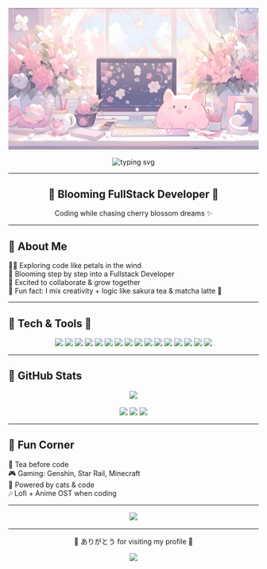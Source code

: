 <!-- 🌸 Banner Sakura -->
<p align="center">
  <img src="assets/Desk.jpg"/>
</p>

<!-- 🌸 Typing Effect -->
<p align="center">
  <img src="https://readme-typing-svg.herokuapp.com/?font=Righteous&size=35&center=true&vCenter=true&width=500&height=70&duration=4000&color=%23FFB7C5&lines=こんにちは！%20👋;I'm+Kirana+🌸" alt="typing svg" />
</p>

---

<h2 align="center">🌸 Blooming FullStack Developer 🌸</h2>
<p align="center">Coding while chasing cherry blossom dreams ✨</p>

---

## 🌸 About Me
👩‍💻 Exploring code like petals in the wind  
🌱 Blooming step by step into a Fullstack Developer  
🤝 Excited to collaborate & grow together  
🌸 Fun fact: I mix creativity + logic like sakura tea & matcha latte 🍵

---

## 🌸 Tech & Tools 🌸

<p align="center">
  
  <!-- 🌸 Frontend -->
  <img src="https://img.shields.io/badge/HTML5-FFB7C5?style=for-the-badge&logo=html5&logoColor=white" />
  <img src="https://img.shields.io/badge/CSS3-FBAED2?style=for-the-badge&logo=css3&logoColor=white" />
  <img src="https://img.shields.io/badge/Tailwind_CSS-F797C3?style=for-the-badge&logo=tailwindcss&logoColor=white" />
  <img src="https://img.shields.io/badge/Bootstrap-F9A9D4?style=for-the-badge&logo=bootstrap&logoColor=white" />
  <img src="https://img.shields.io/badge/JavaScript-F7A8B8?style=for-the-badge&logo=javascript&logoColor=black" />
  <img src="https://img.shields.io/badge/TypeScript-F48FB1?style=for-the-badge&logo=typescript&logoColor=white" />
  <img src="https://img.shields.io/badge/React-F48FB1?style=for-the-badge&logo=react&logoColor=61DAFB" />
  <img src="https://img.shields.io/badge/Next.js-E75480?style=for-the-badge&logo=nextdotjs&logoColor=white" />

  <!-- 🌸 Backend -->
  <img src="https://img.shields.io/badge/Node.js-FF91AF?style=for-the-badge&logo=node.js&logoColor=white" />
  <img src="https://img.shields.io/badge/Express.js-F48FB1?style=for-the-badge&logo=express&logoColor=white" />
  <img src="https://img.shields.io/badge/Prisma-F9A9D4?style=for-the-badge&logo=prisma&logoColor=white" />

  <!-- 🌸 Database -->
  <img src="https://img.shields.io/badge/PostgreSQL-FFB7C5?style=for-the-badge&logo=postgresql&logoColor=white" />

  <!-- 🌸 Tools -->
  <img src="https://img.shields.io/badge/Git-F48FB1?style=for-the-badge&logo=git&logoColor=white" />
  <img src="https://img.shields.io/badge/GitHub-F797C3?style=for-the-badge&logo=github&logoColor=white" />
  <img src="https://img.shields.io/badge/VSCode-F9A9D4?style=for-the-badge&logo=visualstudiocode&logoColor=white" />
  <img src="https://img.shields.io/badge/Python-F7A8B8?style=for-the-badge&logo=python&logoColor=white" />

</p>


---

## 🌸 GitHub Stats
<p align="center"> 
  <img <img src="https://streak-stats.demolab.com?user=Feayes&theme=rose&border=FFB7C5&stroke=FFB7C5" height="150" />
</p>

<p align="center">
  <img src="https://github-profile-summary-cards.vercel.app/api/cards/profile-details?username=Feayes&theme=rose_pine" />
  <img src="https://github-readme-stats-feayes.vercel.app/api?username=Feayes&show_icons=true&theme=rose_pine&title_color=FFB7C5&icon_color=FFB7C5&text_color=ffffff&bg_color=2E2E2E" height="150" />
  <img src="https://github-readme-stats-feayes.vercel.app/api/top-langs/?username=Feayes&layout=compact&theme=rose" height="150"/>
</p>



---

## 🌸 Fun Corner
🍵 Tea before code  
🎮 Gaming: Genshin, Star Rail, Minecraft  
🐾 Powered by cats & code   
🎶 Lofi + Anime OST when coding  

---

<!-- 🌸 Sakura Divider -->
<p align="center">
  <img src="https://s4.ezgif.com/tmp/ezgif-49830a5eb87056.gif"/>
</p>

---

<p align="center">🌸 ありがとう for visiting my profile 🌸</p>


<p align="center">
  <img src="https://capsule-render.vercel.app/api?type=waving&color=FFB7C5&height=100&section=footer" />
</p>
